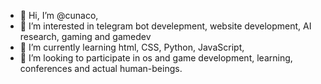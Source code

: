 - 👋 Hi, I’m @cunaco,
- 👀 I’m interested in telegram bot develepment, website development, AI research, gaming and gamedev
- 🌱 I’m currently learning html, CSS, Python, JavaScript,
- 💞️ I’m looking to participate in os and game development, learning, conferences and actual human-beings.

